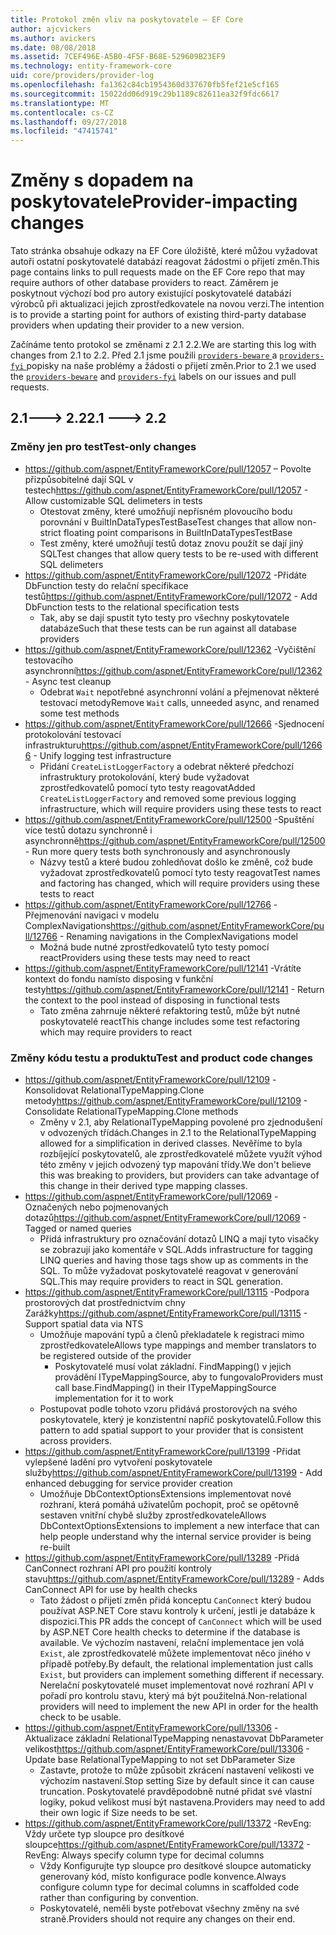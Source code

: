 ```yaml
---
title: Protokol změn vliv na poskytovatele – EF Core
author: ajcvickers
ms.author: avickers
ms.date: 08/08/2018
ms.assetid: 7CEF496E-A5B0-4F5F-B68E-529609B23EF9
ms.technology: entity-framework-core
uid: core/providers/provider-log
ms.openlocfilehash: fa1362c84cb1954360d337670fb5fef21e5cf165
ms.sourcegitcommit: 15022dd06d919c29b1189c82611ea32f9fdc6617
ms.translationtype: MT
ms.contentlocale: cs-CZ
ms.lasthandoff: 09/27/2018
ms.locfileid: "47415741"
---
```

# <a name="provider-impacting-changes"></a><span data-ttu-id="5b413-102">Změny s dopadem na poskytovatele</span><span class="sxs-lookup"><span data-stu-id="5b413-102">Provider-impacting changes</span></span>

<span data-ttu-id="5b413-103">Tato stránka obsahuje odkazy na EF Core úložiště, které můžou vyžadovat autoři ostatní poskytovatelé databází reagovat žádostmi o přijetí změn.</span><span class="sxs-lookup"><span data-stu-id="5b413-103">This page contains links to pull requests made on the EF Core repo that may require authors of other database providers to react.</span></span> <span data-ttu-id="5b413-104">Záměrem je poskytnout výchozí bod pro autory existující poskytovatelé databází výrobců při aktualizaci jejich zprostředkovatele na novou verzi.</span><span class="sxs-lookup"><span data-stu-id="5b413-104">The intention is to provide a starting point for authors of existing third-party database providers when updating their provider to a new version.</span></span>

<span data-ttu-id="5b413-105">Začínáme tento protokol se změnami z 2.1 2.2.</span><span class="sxs-lookup"><span data-stu-id="5b413-105">We are starting this log with changes from 2.1 to 2.2.</span></span> <span data-ttu-id="5b413-106">Před 2.1 jsme použili [ `providers-beware` ](https://github.com/aspnet/EntityFrameworkCore/labels/providers-beware) a [ `providers-fyi` ](https://github.com/aspnet/EntityFrameworkCore/labels/providers-fyi) popisky na naše problémy a žádosti o přijetí změn.</span><span class="sxs-lookup"><span data-stu-id="5b413-106">Prior to 2.1 we used the [`providers-beware`](https://github.com/aspnet/EntityFrameworkCore/labels/providers-beware) and [`providers-fyi`](https://github.com/aspnet/EntityFrameworkCore/labels/providers-fyi) labels on our issues and pull requests.</span></span>

## <a name="21-----22"></a><span data-ttu-id="5b413-107">2.1---> 2.2</span><span class="sxs-lookup"><span data-stu-id="5b413-107">2.1 ---> 2.2</span></span>

### <a name="test-only-changes"></a><span data-ttu-id="5b413-108">Změny jen pro test</span><span class="sxs-lookup"><span data-stu-id="5b413-108">Test-only changes</span></span>

* <span data-ttu-id="5b413-109">https://github.com/aspnet/EntityFrameworkCore/pull/12057 – Povolte přizpůsobitelné dají SQL v testech</span><span class="sxs-lookup"><span data-stu-id="5b413-109">https://github.com/aspnet/EntityFrameworkCore/pull/12057 - Allow customizable SQL delimeters in tests</span></span>
  * <span data-ttu-id="5b413-110">Otestovat změny, které umožňují nepřísném plovoucího bodu porovnání v BuiltInDataTypesTestBase</span><span class="sxs-lookup"><span data-stu-id="5b413-110">Test changes that allow non-strict floating point comparisons in BuiltInDataTypesTestBase</span></span>
  * <span data-ttu-id="5b413-111">Test změny, které umožňují testů dotaz znovu použít se dají jiný SQL</span><span class="sxs-lookup"><span data-stu-id="5b413-111">Test changes that allow query tests to be re-used with different SQL delimeters</span></span>
* <span data-ttu-id="5b413-112">https://github.com/aspnet/EntityFrameworkCore/pull/12072 -Přidáte DbFunction testy do relační specifikace testů</span><span class="sxs-lookup"><span data-stu-id="5b413-112">https://github.com/aspnet/EntityFrameworkCore/pull/12072 - Add DbFunction tests to the relational specification tests</span></span>
  * <span data-ttu-id="5b413-113">Tak, aby se dají spustit tyto testy pro všechny poskytovatele databáze</span><span class="sxs-lookup"><span data-stu-id="5b413-113">Such that these tests can be run against all database providers</span></span>
* <span data-ttu-id="5b413-114">https://github.com/aspnet/EntityFrameworkCore/pull/12362 -Vyčištění testovacího asynchronní</span><span class="sxs-lookup"><span data-stu-id="5b413-114">https://github.com/aspnet/EntityFrameworkCore/pull/12362 - Async test cleanup</span></span>
  * <span data-ttu-id="5b413-115">Odebrat `Wait` nepotřebné asynchronní volání a přejmenovat některé testovací metody</span><span class="sxs-lookup"><span data-stu-id="5b413-115">Remove `Wait` calls, unneeded async, and renamed some test methods</span></span>
* <span data-ttu-id="5b413-116">https://github.com/aspnet/EntityFrameworkCore/pull/12666 -Sjednocení protokolování testovací infrastrukturu</span><span class="sxs-lookup"><span data-stu-id="5b413-116">https://github.com/aspnet/EntityFrameworkCore/pull/12666 - Unify logging test infrastructure</span></span>
  * <span data-ttu-id="5b413-117">Přidání `CreateListLoggerFactory` a odebrat některé předchozí infrastruktury protokolování, který bude vyžadovat zprostředkovatelů pomocí tyto testy reagovat</span><span class="sxs-lookup"><span data-stu-id="5b413-117">Added `CreateListLoggerFactory` and removed some previous logging infrastructure, which will require providers using these tests to react</span></span>
* <span data-ttu-id="5b413-118">https://github.com/aspnet/EntityFrameworkCore/pull/12500 -Spuštění více testů dotazu synchronně i asynchronně</span><span class="sxs-lookup"><span data-stu-id="5b413-118">https://github.com/aspnet/EntityFrameworkCore/pull/12500 - Run more query tests both synchronously and asynchronously</span></span>
  * <span data-ttu-id="5b413-119">Názvy testů a které budou zohledňovat došlo ke změně, což bude vyžadovat zprostředkovatelů pomocí tyto testy reagovat</span><span class="sxs-lookup"><span data-stu-id="5b413-119">Test names and factoring has changed, which will require providers using these tests to react</span></span>
* <span data-ttu-id="5b413-120">https://github.com/aspnet/EntityFrameworkCore/pull/12766 -Přejmenování navigaci v modelu ComplexNavigations</span><span class="sxs-lookup"><span data-stu-id="5b413-120">https://github.com/aspnet/EntityFrameworkCore/pull/12766 - Renaming navigations in the ComplexNavigations model</span></span>
  * <span data-ttu-id="5b413-121">Možná bude nutné zprostředkovatelů tyto testy pomocí react</span><span class="sxs-lookup"><span data-stu-id="5b413-121">Providers using these tests may need to react</span></span>
* <span data-ttu-id="5b413-122">https://github.com/aspnet/EntityFrameworkCore/pull/12141 -Vrátíte kontext do fondu namísto disposing v funkční testy</span><span class="sxs-lookup"><span data-stu-id="5b413-122">https://github.com/aspnet/EntityFrameworkCore/pull/12141 - Return the context to the pool instead of disposing in functional tests</span></span>
  * <span data-ttu-id="5b413-123">Tato změna zahrnuje některé refaktoring testů, může být nutné poskytovatelé react</span><span class="sxs-lookup"><span data-stu-id="5b413-123">This change includes some test refactoring which may require providers to react</span></span>


### <a name="test-and-product-code-changes"></a><span data-ttu-id="5b413-124">Změny kódu testu a produktu</span><span class="sxs-lookup"><span data-stu-id="5b413-124">Test and product code changes</span></span>

* <span data-ttu-id="5b413-125">https://github.com/aspnet/EntityFrameworkCore/pull/12109 -Konsolidovat RelationalTypeMapping.Clone metody</span><span class="sxs-lookup"><span data-stu-id="5b413-125">https://github.com/aspnet/EntityFrameworkCore/pull/12109 - Consolidate RelationalTypeMapping.Clone methods</span></span>
  * <span data-ttu-id="5b413-126">Změny v 2.1, aby RelationalTypeMapping povolené pro zjednodušení v odvozených třídách.</span><span class="sxs-lookup"><span data-stu-id="5b413-126">Changes in 2.1 to the RelationalTypeMapping allowed for a simplification in derived classes.</span></span> <span data-ttu-id="5b413-127">Nevěříme to byla rozbíjející poskytovatelů, ale zprostředkovatelé můžete využít výhod této změny v jejich odvozený typ mapování třídy.</span><span class="sxs-lookup"><span data-stu-id="5b413-127">We don't believe this was breaking to providers, but providers can take advantage of this change in their derived type mapping classes.</span></span>
* <span data-ttu-id="5b413-128">https://github.com/aspnet/EntityFrameworkCore/pull/12069 -Označených nebo pojmenovaných dotazů</span><span class="sxs-lookup"><span data-stu-id="5b413-128">https://github.com/aspnet/EntityFrameworkCore/pull/12069 - Tagged or named queries</span></span>
  * <span data-ttu-id="5b413-129">Přidá infrastruktury pro označování dotazů LINQ a mají tyto visačky se zobrazují jako komentáře v SQL.</span><span class="sxs-lookup"><span data-stu-id="5b413-129">Adds infrastructure for tagging LINQ queries and having those tags show up as comments in the SQL.</span></span> <span data-ttu-id="5b413-130">To může vyžadovat poskytovatelé reagovat v generování SQL.</span><span class="sxs-lookup"><span data-stu-id="5b413-130">This may require providers to react in SQL generation.</span></span>
* <span data-ttu-id="5b413-131">https://github.com/aspnet/EntityFrameworkCore/pull/13115 -Podpora prostorových dat prostřednictvím chny Zarážky</span><span class="sxs-lookup"><span data-stu-id="5b413-131">https://github.com/aspnet/EntityFrameworkCore/pull/13115 - Support spatial data via NTS</span></span>
  * <span data-ttu-id="5b413-132">Umožňuje mapování typů a členů překladatele k registraci mimo zprostředkovatele</span><span class="sxs-lookup"><span data-stu-id="5b413-132">Allows type mappings and member translators to be registered outside of the provider</span></span>
    * <span data-ttu-id="5b413-133">Poskytovatelé musí volat základní. FindMapping() v jejich provádění ITypeMappingSource, aby to fungovalo</span><span class="sxs-lookup"><span data-stu-id="5b413-133">Providers must call base.FindMapping() in their ITypeMappingSource implementation for it to work</span></span>
  * <span data-ttu-id="5b413-134">Postupovat podle tohoto vzoru přidává prostorových na svého poskytovatele, který je konzistentní napříč poskytovatelů.</span><span class="sxs-lookup"><span data-stu-id="5b413-134">Follow this pattern to add spatial support to your provider that is consistent across providers.</span></span>
* <span data-ttu-id="5b413-135">https://github.com/aspnet/EntityFrameworkCore/pull/13199 -Přidat vylepšené ladění pro vytvoření poskytovatele služby</span><span class="sxs-lookup"><span data-stu-id="5b413-135">https://github.com/aspnet/EntityFrameworkCore/pull/13199 - Add enhanced debugging for service provider creation</span></span>
  * <span data-ttu-id="5b413-136">Umožňuje DbContextOptionsExtensions implementovat nové rozhraní, která pomáhá uživatelům pochopit, proč se opětovně sestaven vnitřní chybě služby zprostředkovatele</span><span class="sxs-lookup"><span data-stu-id="5b413-136">Allows DbContextOptionsExtensions to implement a new interface that can help people understand why the internal service provider is being re-built</span></span>
* <span data-ttu-id="5b413-137">https://github.com/aspnet/EntityFrameworkCore/pull/13289 -Přidá CanConnect rozhraní API pro použití kontroly stavu</span><span class="sxs-lookup"><span data-stu-id="5b413-137">https://github.com/aspnet/EntityFrameworkCore/pull/13289 - Adds CanConnect API for use by health checks</span></span>
  * <span data-ttu-id="5b413-138">Tato žádost o přijetí změn přidá konceptu `CanConnect` který budou používat ASP.NET Core stavu kontroly k určení, jestli je databáze k dispozici.</span><span class="sxs-lookup"><span data-stu-id="5b413-138">This PR adds the concept of `CanConnect` which will be used by ASP.NET Core health checks to determine if the database is available.</span></span> <span data-ttu-id="5b413-139">Ve výchozím nastavení, relační implementace jen volá `Exist`, ale zprostředkovatelé můžete implementovat něco jiného v případě potřeby.</span><span class="sxs-lookup"><span data-stu-id="5b413-139">By default, the relational implementation just calls `Exist`, but providers can implement something different if necessary.</span></span> <span data-ttu-id="5b413-140">Nerelační poskytovatelé muset implementovat nové rozhraní API v pořadí pro kontrolu stavu, který má být použitelná.</span><span class="sxs-lookup"><span data-stu-id="5b413-140">Non-relational providers will need to implement the new API in order for the health check to be usable.</span></span>
* <span data-ttu-id="5b413-141">https://github.com/aspnet/EntityFrameworkCore/pull/13306 -Aktualizace základní RelationalTypeMapping nenastavovat DbParameter velikost</span><span class="sxs-lookup"><span data-stu-id="5b413-141">https://github.com/aspnet/EntityFrameworkCore/pull/13306 - Update base RelationalTypeMapping to not set DbParameter Size</span></span>
  * <span data-ttu-id="5b413-142">Zastavte, protože to může způsobit zkrácení nastavení velikosti ve výchozím nastavení.</span><span class="sxs-lookup"><span data-stu-id="5b413-142">Stop setting Size by default since it can cause truncation.</span></span> <span data-ttu-id="5b413-143">Poskytovatelé pravděpodobně nutné přidat své vlastní logiky, pokud velikost musí být nastavena.</span><span class="sxs-lookup"><span data-stu-id="5b413-143">Providers may need to add their own logic if Size needs to be set.</span></span>
* <span data-ttu-id="5b413-144">https://github.com/aspnet/EntityFrameworkCore/pull/13372 -RevEng: Vždy určete typ sloupce pro desítkové sloupce</span><span class="sxs-lookup"><span data-stu-id="5b413-144">https://github.com/aspnet/EntityFrameworkCore/pull/13372 - RevEng: Always specify column type for decimal columns</span></span>
  * <span data-ttu-id="5b413-145">Vždy Konfigurujte typ sloupce pro desítkové sloupce automaticky generovaný kód, místo konfigurace podle konvence.</span><span class="sxs-lookup"><span data-stu-id="5b413-145">Always configure column type for decimal columns in scaffolded code rather than configuring by convention.</span></span>
  * <span data-ttu-id="5b413-146">Poskytovatelé, neměli byste potřebovat všechny změny na své straně.</span><span class="sxs-lookup"><span data-stu-id="5b413-146">Providers should not require any changes on their end.</span></span>
